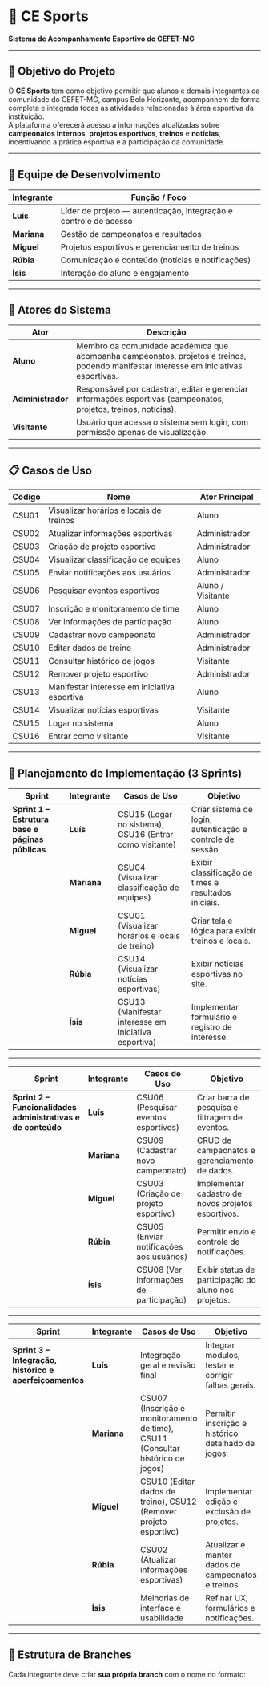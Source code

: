 # 🏫 CE Sports  
**Sistema de Acompanhamento Esportivo do CEFET-MG**

---

## 🎯 Objetivo do Projeto
O **CE Sports** tem como objetivo permitir que alunos e demais integrantes da comunidade do CEFET-MG, campus Belo Horizonte, acompanhem de forma completa e integrada todas as atividades relacionadas à área esportiva da instituição.  
A plataforma oferecerá acesso a informações atualizadas sobre **campeonatos internos**, **projetos esportivos**, **treinos** e **notícias**, incentivando a prática esportiva e a participação da comunidade.

---

## 👥 Equipe de Desenvolvimento

| Integrante | Função / Foco |
|-------------|----------------|
| **Luís** | Líder de projeto — autenticação, integração e controle de acesso |
| **Mariana** | Gestão de campeonatos e resultados |
| **Miguel** | Projetos esportivos e gerenciamento de treinos |
| **Rúbia** | Comunicação e conteúdo (notícias e notificações) |
| **Ísis** | Interação do aluno e engajamento |

---

## 👤 Atores do Sistema

| Ator | Descrição |
|------|------------|
| **Aluno** | Membro da comunidade acadêmica que acompanha campeonatos, projetos e treinos, podendo manifestar interesse em iniciativas esportivas. |
| **Administrador** | Responsável por cadastrar, editar e gerenciar informações esportivas (campeonatos, projetos, treinos, notícias). |
| **Visitante** | Usuário que acessa o sistema sem login, com permissão apenas de visualização. |

---

## 📋 Casos de Uso

| Código | Nome | Ator Principal |
|---------|------|----------------|
| CSU01 | Visualizar horários e locais de treinos | Aluno |
| CSU02 | Atualizar informações esportivas | Administrador |
| CSU03 | Criação de projeto esportivo | Administrador |
| CSU04 | Visualizar classificação de equipes | Aluno |
| CSU05 | Enviar notificações aos usuários | Administrador |
| CSU06 | Pesquisar eventos esportivos | Aluno / Visitante |
| CSU07 | Inscrição e monitoramento de time | Aluno |
| CSU08 | Ver informações de participação | Aluno |
| CSU09 | Cadastrar novo campeonato | Administrador |
| CSU10 | Editar dados de treino | Administrador |
| CSU11 | Consultar histórico de jogos | Visitante |
| CSU12 | Remover projeto esportivo | Administrador |
| CSU13 | Manifestar interesse em iniciativa esportiva | Aluno |
| CSU14 | Visualizar notícias esportivas | Visitante |
| CSU15 | Logar no sistema | Aluno |
| CSU16 | Entrar como visitante | Visitante |

---

## 🚀 Planejamento de Implementação (3 Sprints)

| Sprint | Integrante | Casos de Uso | Objetivo |
|---------|-------------|--------------|-----------|
| **Sprint 1 – Estrutura base e páginas públicas** | **Luís** | CSU15 (Logar no sistema), CSU16 (Entrar como visitante) | Criar sistema de login, autenticação e controle de sessão. |
|  | **Mariana** | CSU04 (Visualizar classificação de equipes) | Exibir classificação de times e resultados iniciais. |
|  | **Miguel** | CSU01 (Visualizar horários e locais de treino) | Criar tela e lógica para exibir treinos e locais. |
|  | **Rúbia** | CSU14 (Visualizar notícias esportivas) | Exibir notícias esportivas no site. |
|  | **Ísis** | CSU13 (Manifestar interesse em iniciativa esportiva) | Implementar formulário e registro de interesse. |

---

| Sprint | Integrante | Casos de Uso | Objetivo |
|---------|-------------|--------------|-----------|
| **Sprint 2 – Funcionalidades administrativas e de conteúdo** | **Luís** | CSU06 (Pesquisar eventos esportivos) | Criar barra de pesquisa e filtragem de eventos. |
|  | **Mariana** | CSU09 (Cadastrar novo campeonato) | CRUD de campeonatos e gerenciamento de dados. |
|  | **Miguel** | CSU03 (Criação de projeto esportivo) | Implementar cadastro de novos projetos esportivos. |
|  | **Rúbia** | CSU05 (Enviar notificações aos usuários) | Permitir envio e controle de notificações. |
|  | **Ísis** | CSU08 (Ver informações de participação) | Exibir status de participação do aluno nos projetos. |

---

| Sprint | Integrante | Casos de Uso | Objetivo |
|---------|-------------|--------------|-----------|
| **Sprint 3 – Integração, histórico e aperfeiçoamentos** | **Luís** | Integração geral e revisão final | Integrar módulos, testar e corrigir falhas gerais. |
|  | **Mariana** | CSU07 (Inscrição e monitoramento de time), CSU11 (Consultar histórico de jogos) | Permitir inscrição e histórico detalhado de jogos. |
|  | **Miguel** | CSU10 (Editar dados de treino), CSU12 (Remover projeto esportivo) | Implementar edição e exclusão de projetos. |
|  | **Rúbia** | CSU02 (Atualizar informações esportivas) | Atualizar e manter dados de campeonatos e treinos. |
|  | **Ísis** | Melhorias de interface e usabilidade | Refinar UX, formulários e notificações. |

---


## 🌿 Estrutura de Branches

Cada integrante deve criar **sua própria branch** com o nome no formato:
